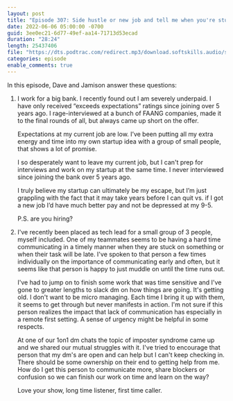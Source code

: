 ```yaml
---
layout: post
title: "Episode 307: Side hustle or new job and tell me when you're stuck"
date: 2022-06-06 05:00:00 -0700
guid: 3ee0ec21-6d77-49ef-aa14-71713d53ecad
duration: "28:24"
length: 25437406
file: "https://dts.podtrac.com/redirect.mp3/download.softskills.audio/sse-307.mp3"
categories: episode
enable_comments: true
---
```


In this episode, Dave and Jamison answer these questions:

1. I work for a big bank. I recently found out I am severely underpaid. I have only received “exceeds expectations” ratings since joining over 5 years ago. I rage-interviewed at a bunch of FAANG companies, made it to the final rounds of all, but always came up short on the offer.
   
   Expectations at my current job are low. I’ve been putting all my extra energy and time into my own startup idea with a group of small people, that shows a lot of promise.
   
   I so desperately want to leave my current job, but I can't prep for interviews and work on my startup at the same time. I never interviewed since joining the bank over 5 years ago.
   
   I truly believe my startup can ultimately be my escape, but I’m just grappling with the fact that it may take years before I can quit vs. if I got a new job I’d have much better pay and not be depressed at my 9-5.
   
   P.S. are you hiring?

2. I've recently been placed as tech lead for a small group of 3 people, myself included. One of my teammates seems to be having a hard time communicating in a timely manner when they are stuck on something or when their task will be late.  I've spoken to that person a few times individually on the importance of communicating early and often, but it seems like that person is happy to just muddle on until the time runs out.
   
   I've had to jump on to finish some work that was time sensitive and I've gone to greater lengths to slack dm on how things are going. It's getting old. I don't want to be micro managing.  Each time I bring it up with them, it seems to get through but never manifests in action. I'm not sure if this person realizes the impact that lack of communication has especially in a remote first setting.  A sense of urgency might be helpful in some respects.
   
   At one of our 1on1 dm chats the topic of imposter syndrome came up and we shared our mutual struggles with it.  I've tried to encourage that person that my dm's are open and can help but I can't keep checking in.  There should be some ownership on their end to getting help from me.  How do I get this person to communicate more, share blockers or confusion so we can finish our work on time and learn on the way?
   
   Love your show, long time listener, first time caller. 
